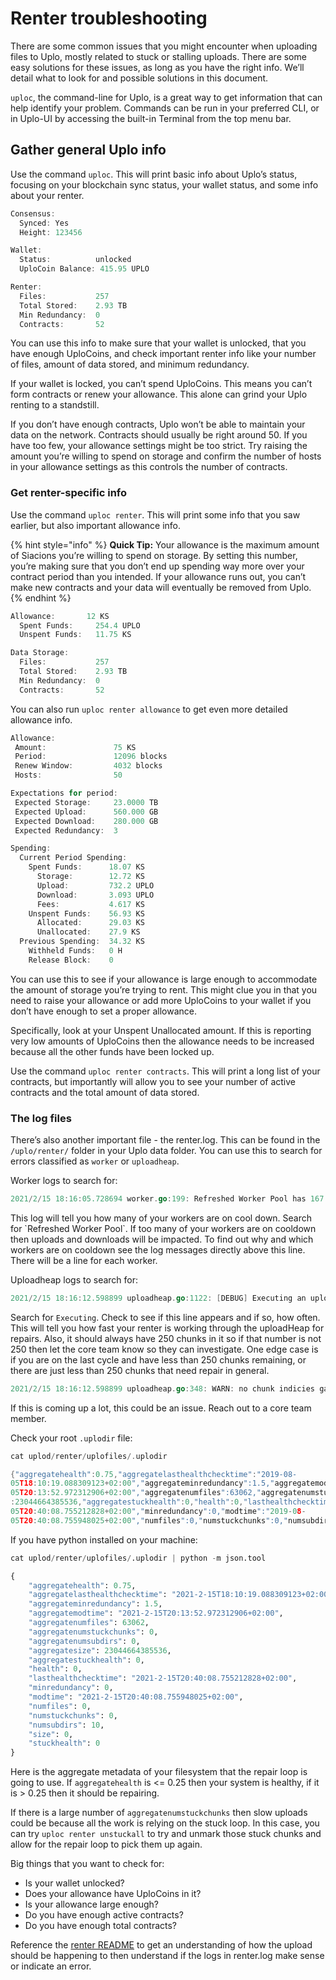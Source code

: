 # Renter troubleshooting

There are some common issues that you might encounter when uploading files to Uplo, mostly related to stuck or stalling uploads. There are some easy solutions for these issues, as long as you have the right info. We’ll detail what to look for and possible solutions in this document.

`uploc`, the command-line for Uplo, is a great way to get information that can help identify your problem. Commands can be run in your preferred CLI, or in Uplo-UI by accessing the built-in Terminal from the top menu bar.

## Gather general Uplo info

Use the command `uploc`. This will print basic info about Uplo’s status, focusing on your blockchain sync status, your wallet status, and some info about your renter.

```go
Consensus:
  Synced: Yes
  Height: 123456

Wallet:
  Status:          unlocked
  UploCoin Balance: 415.95 UPLO

Renter:
  Files:           257
  Total Stored:    2.93 TB
  Min Redundancy:  0
  Contracts:       52
```

You can use this info to make sure that your wallet is unlocked, that you have enough UploCoins, and check important renter info like your number of files, amount of data stored, and minimum redundancy.

If your wallet is locked, you can’t spend UploCoins. This means you can’t form contracts or renew your allowance. This alone can grind your Uplo renting to a standstill.

If you don’t have enough contracts, Uplo won’t be able to maintain your data on the network. Contracts should usually be right around 50. If you have too few, your allowance settings might be too strict. Try raising the amount you’re willing to spend on storage and confirm the number of hosts in your allowance settings as this controls the number of contracts.

### Get renter-specific info

Use the command `uploc renter`. This will print some info that you saw earlier, but also important allowance info.

{% hint style="info" %}
**Quick Tip:** Your allowance is the maximum amount of Siacions you’re willing to spend on storage. By setting this number, you’re making sure that you don’t end up spending way more over your contract period than you intended. If your allowance runs out, you can’t make new contracts and your data will eventually be removed from Uplo.
{% endhint %}

```go
Allowance:       12 KS
  Spent Funds:     254.4 UPLO
  Unspent Funds:   11.75 KS

Data Storage:
  Files:           257
  Total Stored:    2.93 TB
  Min Redundancy:  0
  Contracts:       52
```

You can also run `uploc renter allowance` to get even more detailed allowance info.

```go
Allowance:
 Amount:               75 KS
 Period:               12096 blocks
 Renew Window:         4032 blocks
 Hosts:                50

Expectations for period:
 Expected Storage:     23.0000 TB
 Expected Upload:      560.000 GB
 Expected Download:    280.000 GB
 Expected Redundancy:  3

Spending:
  Current Period Spending:
    Spent Funds:      18.07 KS
      Storage:        12.72 KS
      Upload:         732.2 UPLO
      Download:       3.093 UPLO
      Fees:           4.617 KS
    Unspent Funds:    56.93 KS
      Allocated:      29.03 KS
      Unallocated:    27.9 KS
  Previous Spending:  34.32 KS
    Withheld Funds:   0 H
    Release Block:    0
```

You can use this to see if your allowance is large enough to accommodate the amount of storage you’re trying to rent. This might clue you in that you need to raise your allowance or add more UploCoins to your wallet if you don’t have enough to set a proper allowance.

Specifically, look at your Unspent Unallocated amount. If this is reporting very low amounts of UploCoins then the allowance needs to be increased because all the other funds have been locked up.

Use the command `uploc renter contracts`. This will print a long list of your contracts, but importantly will allow you to see your number of active contracts and the total amount of data stored.

### The log files

There’s also another important file - the renter.log. This can be found in the `/uplo/renter/` folder in your Uplo data folder. You can use this to search for errors classified as `worker` or `uploadheap`.

Worker logs to search for:

```go
2021/2/15 18:16:05.728694 worker.go:199: Refreshed Worker Pool has 167 total workers and 0 are on cooldown
```

This log will tell you how many of your workers are on cool down. Search for \`Refreshed Worker Pool\`. If too many of your workers are on cooldown then uploads and downloads will be impacted. To find out why and which workers are on cooldown see the log messages directly above this line. There will be a line for each worker.

Uploadheap logs to search for:

```go
2021/2/15 18:16:12.598899 uploadheap.go:1122: [DEBUG] Executing an upload and repair cycle, uploadHeap has 250 chunks in it
```

Search for `Executing`. Check to see if this line appears and if so, how often. This will tell you how fast your renter is working through the uploadHeap for repairs. Also, it should always have 250 chunks in it so if that number is not 250 then let the core team know so they can investigate. One edge case is if you are on the last cycle and have less than 250 chunks remaining, or there are just less than 250 chunks that need repair in general.

```go
2021/2/15 18:16:12.598899 uploadheap.go:348: WARN: no chunk indicies gathered, can’t add chunks to heap
```

If this is coming up a lot, this could be an issue. Reach out to a core team member.

Check your root `.uplodir` file:

```go
cat uplod/renter/uplofiles/.uplodir 

{"aggregatehealth":0.75,"aggregatelasthealthchecktime":"2019-08-
05T18:10:19.088309123+02:00","aggregateminredundancy":1.5,"aggregatemodtime":"2019-08-
05T20:13:52.972312906+02:00","aggregatenumfiles":63062,"aggregatenumstuckchunks":0,"aggregatenumsubdirs":0,"aggregatesize"
:23044664385536,"aggregatestuckhealth":0,"health":0,"lasthealthchecktime":"2019-08-
05T20:40:08.755212828+02:00","minredundancy":0,"modtime":"2019-08-
05T20:40:08.755948025+02:00","numfiles":0,"numstuckchunks":0,"numsubdirs":10,"size":0,"stuckhealth":0}
```

If you have python installed on your machine:

```python
cat uplod/renter/uplofiles/.uplodir | python -m json.tool

{
    "aggregatehealth": 0.75,
    "aggregatelasthealthchecktime": "2021-2-15T18:10:19.088309123+02:00",
    "aggregateminredundancy": 1.5,
    "aggregatemodtime": "2021-2-15T20:13:52.972312906+02:00",
    "aggregatenumfiles": 63062,
    "aggregatenumstuckchunks": 0,
    "aggregatenumsubdirs": 0,
    "aggregatesize": 23044664385536,
    "aggregatestuckhealth": 0,
    "health": 0,
    "lasthealthchecktime": "2021-2-15T20:40:08.755212828+02:00",
    "minredundancy": 0,
    "modtime": "2021-2-15T20:40:08.755948025+02:00",
    "numfiles": 0,
    "numstuckchunks": 0,
    "numsubdirs": 10,
    "size": 0,
    "stuckhealth": 0
}
```

Here is the aggregate metadata of your filesystem that the repair loop is going to use. If `aggregatehealth` is &lt;= 0.25 then your system is healthy, if it is &gt; 0.25 then it should be repairing.

If there is a large number of `aggregatenumstuckchunks` then slow uploads could be because all the work is relying on the stuck loop. In this case, you can try `uploc renter unstuckall` to try and unmark those stuck chunks and allow for the repair loop to pick them up again.

Big things that you want to check for:

* Is your wallet unlocked?
* Does your allowance have UploCoins in it?
* Is your allowance large enough?
* Do you have enough active contracts?
* Do you have enough total contracts?

Reference the [renter README](https://github.com/uplo-tech/uplo/blob/master/modules/renter/README.md) to get an understanding of how the upload should be happening to then understand if the logs in renter.log make sense or indicate an error.

